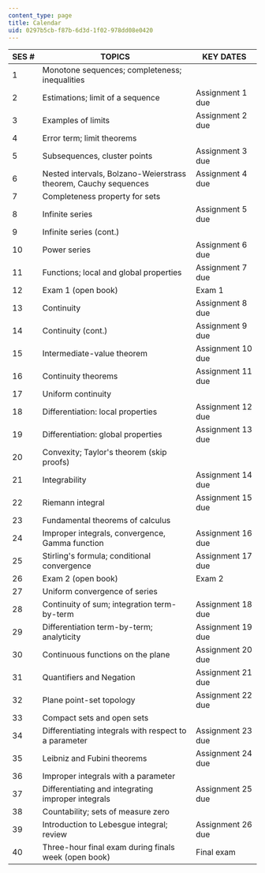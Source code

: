 ```yaml
---
content_type: page
title: Calendar
uid: 0297b5cb-f87b-6d3d-1f02-978dd08e0420
---
```


| SES # | TOPICS | KEY DATES |
| --- | --- | --- |
| 1 | Monotone sequences; completeness; inequalities | &nbsp; |
| 2 | Estimations; limit of a sequence | Assignment 1 due |
| 3 | Examples of limits | Assignment 2 due |
| 4 | Error term; limit theorems | &nbsp; |
| 5 | Subsequences, cluster points | Assignment 3 due |
| 6 | Nested intervals, Bolzano-Weierstrass theorem, Cauchy sequences | Assignment 4 due |
| 7 | Completeness property for sets | &nbsp; |
| 8 | Infinite series | Assignment 5 due |
| 9 | Infinite series (cont.) | &nbsp; |
| 10 | Power series | Assignment 6 due |
| 11 | Functions; local and global properties | Assignment 7 due |
| 12 | Exam 1 (open book) | Exam 1 |
| 13 | Continuity | Assignment 8 due |
| 14 | Continuity (cont.) | Assignment 9 due |
| 15 | Intermediate-value theorem | Assignment 10 due |
| 16 | Continuity theorems | Assignment 11 due |
| 17 | Uniform continuity | &nbsp; |
| 18 | Differentiation: local properties | Assignment 12 due |
| 19 | Differentiation: global properties | Assignment 13 due |
| 20 | Convexity; Taylor's theorem (skip proofs) | &nbsp; |
| 21 | Integrability | Assignment 14 due |
| 22 | Riemann integral | Assignment 15 due |
| 23 | Fundamental theorems of calculus | &nbsp; |
| 24 | Improper integrals, convergence, Gamma function | Assignment 16 due |
| 25 | Stirling's formula; conditional convergence | Assignment 17 due |
| 26 | Exam 2 (open book) | Exam 2 |
| 27 | Uniform convergence of series | &nbsp; |
| 28 | Continuity of sum; integration term-by-term | Assignment 18 due |
| 29 | Differentiation term-by-term; analyticity | Assignment 19 due |
| 30 | Continuous functions on the plane | Assignment 20 due |
| 31 | Quantifiers and Negation | Assignment 21 due |
| 32 | Plane point-set topology | Assignment 22 due |
| 33 | Compact sets and open sets | &nbsp; |
| 34 | Differentiating integrals with respect to a parameter | Assignment 23 due |
| 35 | Leibniz and Fubini theorems | Assignment 24 due |
| 36 | Improper integrals with a parameter | &nbsp; |
| 37 | Differentiating and integrating improper integrals | Assignment 25 due |
| 38 | Countability; sets of measure zero | &nbsp; |
| 39 | Introduction to Lebesgue integral; review | Assignment 26 due |
| 40 | Three-hour final exam during finals week (open book) | Final exam